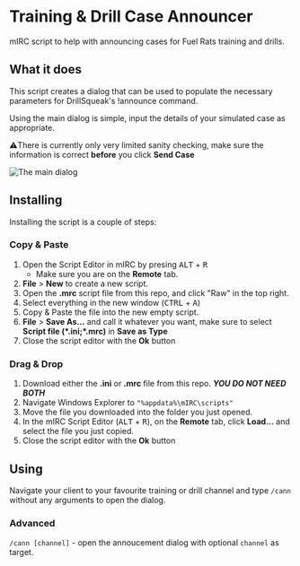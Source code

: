 # Training & Drill Case Announcer
mIRC script to help with announcing cases for Fuel Rats training and drills.

## What it does
This script creates a dialog that can be used to populate the necessary parameters for DrillSqueak's !announce command.

Using the main dialog is simple, input the details of your simulated case as appropriate.

⚠️There is currently only very limited sanity checking, make sure the information is correct **before** you click **Send Case**


![The main dialog](https://cdn.discordapp.com/attachments/694882572358123623/839984037128568892/unknown.png)

## Installing
Installing the script is a couple of steps:

### Copy & Paste
1. Open the Script Editor in mIRC by presing <kbd>ALT</kbd> + <kbd>R</kbd>
   * Make sure you are on the **Remote** tab.
3. **File** > **New** to create a new script.
4. Open the **.mrc** script file from this repo, and click "Raw" in the top right.
5. Select everything in the new window (<kbd>CTRL</kbd> + <kbd>A</kbd>)
6. Copy & Paste the file into the new empty script.
7. **File** > **Save As...** and call it whatever you want, make sure to select **Script file (\*.ini;\*.mrc)** in **Save as Type**
8. Close the script editor with the **Ok** button

### Drag & Drop
1. Download either the **.ini** or **.mrc** file from this repo. ***YOU DO NOT NEED BOTH***
2. Navigate Windows Explorer to `"%appdata%\mIRC\scripts"`
3. Move the file you downloaded into the folder you just opened.
4. In the mIRC Script Editor (<kbd>ALT</kbd> + <kbd>R</kbd>), on the **Remote** tab, click **Load...** and select the file you just copied.
5. Close the script editor with the **Ok** button


## Using
Navigate your client to your favourite training or drill channel and type `/cann` without any arguments to open the dialog.

### Advanced
`/cann [channel]` - open the annoucement dialog with optional `channel` as target.
